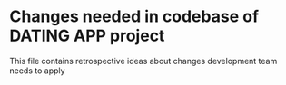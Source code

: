 # Changes needed in codebase of DATING APP project

This file contains retrospective ideas about changes development team needs to apply
